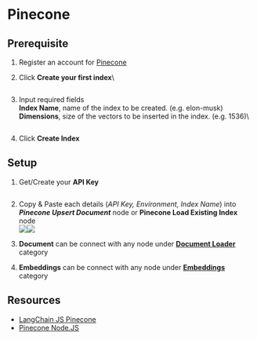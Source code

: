 # Pinecone

## Prerequisite

1. Register an account for [Pinecone](https://www.pinecone.io/)
2.  Click **Create your first index**\


    <figure><img src="../../.gitbook/assets/image (26).png" alt=""><figcaption></figcaption></figure>
3.  Input required fields\
    **Index Name**, name of the index to be created. (e.g. elon-musk)\
    **Dimensions**, size of the vectors to be inserted in the index. (e.g. 1536)\


    <figure><img src="../../.gitbook/assets/image (33).png" alt=""><figcaption></figcaption></figure>
4. Click **Create Index**

## Setup

1.  Get/Create your **API Key**\
    &#x20;

    <figure><img src="../../.gitbook/assets/image (35).png" alt=""><figcaption></figcaption></figure>
2. Copy & Paste each details (_API Key, Environment, Index Name_) into _**Pinecone Upsert Document**_ node or **Pinecone Load Existing Index** node\
   ![](<../../.gitbook/assets/image (39) (1).png>)![](<../../.gitbook/assets/image (12) (2).png>)
3. **Document** can be connect with any node under [**Document Loader**](../document-loaders/) category
4. **Embeddings** can be connect with any node under [**Embeddings** ](../embeddings/)category

## Resources

* [LangChain JS Pinecone](https://js.langchain.com/docs/modules/indexes/vector\_stores/integrations/pinecone)
* [Pinecone Node.JS](https://docs.pinecone.io/docs/node-client)
